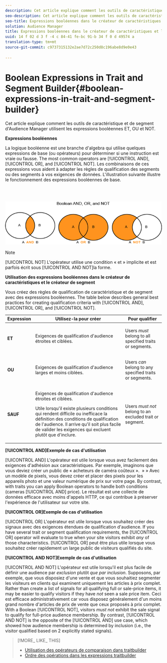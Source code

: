```yaml
---
description: Cet article explique comment les outils de caractéristique et de segment d'Audience Manager utilisent les expressions booléennes ET, OU et NOT.
seo-description: Cet article explique comment les outils de caractéristique et de segment d'Audience Manager utilisent les expressions booléennes ET, OU et NOT.
seo-title: Expressions booléennes dans le créateur de caractéristiques et le créateur de segment
solution: Audience Manager
title: Expressions booléennes dans le créateur de caractéristiques et le créateur de segment
uuid: 14 f 02 d 3 f -4 c 84-41 fe-bc 91-b 34 f 0 d 49574 a
translation-type: tm+mt
source-git-commit: c9737315132e2ae7d72c250d8c196abe8d9e0e43

---
```



# Boolean Expressions in Trait and Segment Builder{#boolean-expressions-in-trait-and-segment-builder}

Cet article explique comment les outils de caractéristique et de segment d&#39;Audience Manager utilisent les expressions booléennes ET, OU et NOT.

<!-- 

c_tb_boolean.xml

 -->

**Expressions booléennes**

La logique booléenne est une branche d&#39;algebra qui utilise quelques expressions de base (ou opérateurs) pour déterminer si une instruction est vraie ou fausse. The most common operators are [!UICONTROL AND], [!UICONTROL OR], and [!UICONTROL NOT]. Les combinaisons de ces expressions vous aident à adapter les règles de qualification des segments ou des segments à vos exigences de données. L&#39;illustration suivante illustre le fonctionnement des expressions booléennes de base.

<br> 

![](assets/BooleanOverview_small.png)

>[!NOTE]
>
>[!UICONTROL NOT] L&#39;opérateur utilise une condition « et » implicite et est parfois écrit sous [!UICONTROL AND NOT]la forme.

**Utilisation des expressions booléennes dans le créateur de caractéristiques et le créateur de segment**

Vous créez des règles de qualification de caractéristique et de segment avec des expressions booléennes. The table below describes general best practices for creating qualification criteria with [!UICONTROL AND], [!UICONTROL OR], and [!UICONTROL NOT].

<table id="table_C762872C98F54C4A86A2F1C840A86657"> 
 <thead> 
  <tr> 
   <th colname="col1" class="entry"> Expression </th> 
   <th colname="col2" class="entry"> Utilisez-la pour créer </th> 
   <th colname="col3" class="entry"> Pour qualifier </th> 
  </tr>
 </thead>
 <tbody> 
  <tr> 
   <td colname="col1"> <p><b><span class="wintitle"> ET</span></b> </p> </td> 
   <td colname="col2"> <p>Exigences de qualification d'audience étroites et ciblées. </p> </td> 
   <td colname="col3"> <p>Users <i>must</i> belong to all specified traits or segments. </p> </td> 
  </tr> 
  <tr> 
   <td colname="col1"> <p><b><span class="wintitle"> OU</span></b> </p> </td> 
   <td colname="col2"> <p>Exigences de qualification d'audience larges et moins ciblées. </p> </td> 
   <td colname="col3"> <p>Users <i>can</i> belong to any specified traits or segments. </p> </td> 
  </tr> 
  <tr> 
   <td colname="col1"> <p><b><span class="wintitle"> SAUF</span></b> </p> </td> 
   <td colname="col2"> <p>Exigences de qualification d'audience étroites et ciblées. </p> <p>Utile lorsqu'il existe plusieurs conditions qui rendent difficile ou inefficace la définition des conditions de qualification de l'audience. Il arrive qu'il soit plus facile de valider les exigences qui excluent plutôt que d'inclure. </p> </td> 
   <td colname="col3"> <p>Users <i>must not</i> belong to an excluded trait or segment. </p> </td> 
  </tr> 
 </tbody> 
</table>

**[!UICONTROL AND]Exemple de cas d&#39;utilisation**

[!UICONTROL AND] L&#39;opérateur est utile lorsque vous avez facilement des exigences d&#39;adhésion aux caractéristiques. Par exemple, imaginons que vous deviez créer un public de « acheteurs de caméra coûteux ».  » » Avec un modèle de pixels, vous devez créer et placer des pixels pour les appareils photo et une valeur numérique de prix sur votre page. By contrast, with traits you can apply Boolean operators to handle both conditions (cameras [!UICONTROL AND] price). Le résultat est une collecte de données efficace avec moins d&#39;appels HTTP, ce qui contribue à préserver l&#39;expérience de l&#39;utilisateur sur votre site.

**[!UICONTROL OR]Exemple de cas d&#39;utilisation**

[!UICONTROL OR] L&#39;opérateur est utile lorsque vous souhaitez créer des signaux avec des exigences étendues de qualification d&#39;audience. If you have several trait or segment qualification requirements, the [!UICONTROL OR] operator will evaluate to true when your site visitors exhibit *any* of those characteristics. [!UICONTROL OR] peut être plus utile lorsque vous souhaitez créer rapidement un large public de visiteurs qualifiés du site.

**[!UICONTROL AND NOT]Exemple de cas d&#39;utilisation**

[!UICONTROL AND NOT] L&#39;opérateur est utile lorsqu&#39;il est plus facile de définir une audience par *exclusion* plutôt *que par inclusion*. Supposons, par exemple, que vous disposiez d&#39;une vente et que vous souhaitiez segmenter les visiteurs en clients qui examinent uniquement les articles à prix complet. Rather than create a list of signals for all qualifying full or sale-price items, it may be easier to qualify visitors if they have *not* seen a sale price item. Ceci est efficace administrativement car vous disposez généralement d&#39;un moins grand nombre d&#39;articles de prix de vente que ceux proposés à prix complet. With a Boolean [!UICONTROL NOT], visitors *must not* exhibit the sale signal to qualify for full-price audience membership. By contrast, [!UICONTROL AND NOT] is the opposite of the [!UICONTROL AND] use case, which showed how audience membership is determined by inclusion (i.e., the visitor qualified based on 2 explicitly stated signals).

>[!MORE_ LIKE_ THIS]
>
>* [Utilisation des opérateurs de comparaison dans traitbuilder](../features/traits/trait-comparison-operators.md)
>* [Ordre des opérations dans les expressions traitbuilder](../features/traits/trait-operator-precedence.md)


